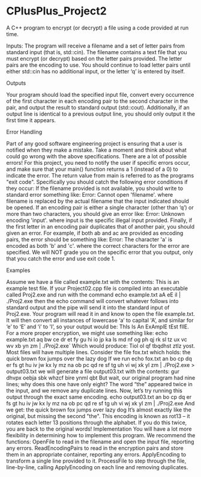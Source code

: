 # CPlusPlus_Project2
 A C++ program to encrypt (or decrypt) a file using a code provided at run time.


Inputs:
The program will receive a filename and a set of letter pairs from standard input (that is, std::cin).
The filename contains a text file that you must encrypt (or decrypt) based on the letter pairs provided.
The letter pairs are the encoding to use. You should continue to load letter pairs until either std::cin has no additional input, or the letter ‘q’ is entered by itself.



Outputs

Your program should load the specified input file, convert every occurrence of the first character in each encoding pair to the second character in the pair, and output the result to standard output (std::cout).
Additionally, if an output line is identical to a previous output line, you should only output it the first time it appears.


Error Handling

Part of any good software engineering project is ensuring that a user is notified when they make a mistake. Take a moment and think about what could go wrong with the above specifications.
There are a lot of possible errors! For this project, you need to notify the user if specific errors occur, and make sure that your main() function returns a 1 (instead of a 0) to indicate the error. The return value from main is referred to as the programs "exit code". Specifically you should catch the following error conditions if they occur:
If the filename provided is not available, you should write to standard error something like:
Error: Cannot open 'filename'.
where filename is replaced by the actual filename that the input indicated should be opened.
If an encoding pair is either a single character (other than ‘q’) or more than two characters, you should give an error like:
Error: Unknown encoding 'input'.
where input is the specific illegal input provided.
Finally, if the first letter in an encoding pair duplicates that of another pair, you should given an error. For example, if both ab and ac are provided as encoding pairs, the error should be something like:
Error: The character 'a' is encoded as both 'b' and 'c'.
where the correct characters for the error are specified.
We will NOT grade you on the specific error that you output, only that you catch the error and use exit code 1.



Examples

Assume we have a file called example.txt with the contents:
This is an example test file.
If your Project02.cpp file is compiled into an executable called Proj2.exe and run with the command echo example.txt aA eE iI | ./Proj2.exe then the echo command will convert whatever follows into standard output and the pipe will send it into the standard input of Proj2.exe. Your program will read it in and know to open the file example.txt. It will then convert all instances of lowercase ‘a’ to capital 'A’, and similar for ‘e’ to ‘E’ and ‘i’ to 'I’, so your output would be:
ThIs Is An ExAmplE tEst fIlE.
For a more proper encryption, we might use something like:
echo example.txt aq bw ce dr et fy gu hi io jp ka ls md nf og ph qj rk sl tz ux vc wv xb yn zm | ./Proj2.exe`
Which would produce:
Tiol ol qf tbqdhst ztlz yost.
Most files will have multiple lines. Consider the file fox.txt which holds:
the
quick
brown
fox
jumps
over
the
lazy
dog
If we run
echo fox.txt an bo cp dq er fs gt hu iv jw kx ly mz na ob pc qd re sf tg uh vi wj xk yl zm | ./Proj2.exe > output03.txt
we will generate a file output03.txt with the contents:
gur
dhvpx
oebja
sbk
whzcf
bire
ynml
qbt
But wait, our original program had nine lines; why does this one have only eight? The word “the” appeared twice in the input, and we remove any duplicate lines.
Now, let’s try running this output through the exact same encoding.
echo output03.txt an bo cp dq er fs gt hu iv jw kx ly mz na ob pc qd re sf tg uh vi wj xk yl zm | ./Proj2.exe
And we get:
the
quick
brown
fox
jumps
over
lazy
dog
It’s almost exactly like the original, but missing the second "the". This encoding is known as rot13 – it rotates each letter 13 positions through the alphabet. If you do this twice, you are back to the original words!
Implementation
You will have a lot more flexibility in determining how to implement this program. We recommend the functions:
OpenFile to read in the filename and open the input file, reporting any errors.
ReadEncodingPairs to read in the encryption pairs and store them in an appropriate container, reporting any errors.
ApplyEncoding to transform a single line provided to it.
ProcessFile to step through the file, line-by-line, calling ApplyEncoding on each line and removing duplicates.
